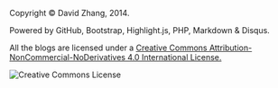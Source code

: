 Copyright &copy; David Zhang, 2014.

Powered by GitHub, Bootstrap, Highlight.js, PHP, Markdown & Disqus.

All the blogs are licensed under a
[Creative Commons Attribution-NonCommercial-NoDerivatives 4.0 International License.](http://creativecommons.org/licenses/by-nc-nd/4.0/)

![Creative Commons License](http://crispgm.github.io/image/cc-by-nc-nd.png)
